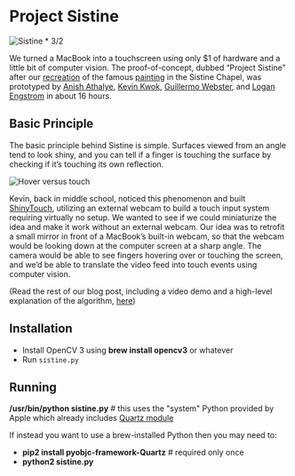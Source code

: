 # Project Sistine

![Sistine * 3/2](splash.png)

We turned a MacBook into a touchscreen using only $1 of hardware and a little bit of computer vision. The proof-of-concept, dubbed “Project Sistine” after our [recreation](https://www.anishathalye.com/media/2018/04/03/thumbnail.jpg) of the famous [painting](https://en.wikipedia.org/wiki/The_Creation_of_Adam) in the Sistine Chapel, was prototyped by [Anish Athalye](https://www.anishathalye.com/), [Kevin Kwok](https://twitter.com/antimatter15), [Guillermo Webster](https://twitter.com/biject), and [Logan Engstrom](https://github.com/lengstrom) in about 16 hours.

## Basic Principle

The basic principle behind Sistine is simple. Surfaces viewed from an angle tend to look shiny, and you can tell if a finger is touching the surface by checking if it’s touching its own reflection.

![Hover versus touch](https://www.anishathalye.com/media/2018/04/03/explanation.png)

Kevin, back in middle school, noticed this phenomenon and built [ShinyTouch](https://antimatter15.com/project/shinytouch/), utilizing an external webcam to build a touch input system requiring virtually no setup. We wanted to see if we could miniaturize the idea and make it work without an external webcam. Our idea was to retrofit a small mirror in front of a MacBook’s built-in webcam, so that the webcam would be looking down at the computer screen at a sharp angle. The camera would be able to see fingers hovering over or touching the screen, and we’d be able to translate the video feed into touch events using computer vision.

(Read the rest of our blog post, including a video demo and a high-level explanation of the algorithm, [here](https://www.anishathalye.com/2018/04/03/macbook-touchscreen/))

## Installation

* Install OpenCV 3 using __brew install opencv3__ or whatever
* Run `sistine.py`

## Running

__/usr/bin/python sistine.py__  # this uses the "system" Python provided by Apple which already includes [Quartz module](https://pypi.org/project/pyobjc-framework-Quartz)

If instead you want to use a brew-installed Python then you may need to:
* __pip2 install pyobjc-framework-Quartz__  # required only once
* __python2 sistine.py__
